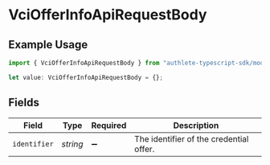# VciOfferInfoApiRequestBody

## Example Usage

```typescript
import { VciOfferInfoApiRequestBody } from "authlete-typescript-sdk/models/operations";

let value: VciOfferInfoApiRequestBody = {};
```

## Fields

| Field                                   | Type                                    | Required                                | Description                             |
| --------------------------------------- | --------------------------------------- | --------------------------------------- | --------------------------------------- |
| `identifier`                            | *string*                                | :heavy_minus_sign:                      | The identifier of the credential offer. |